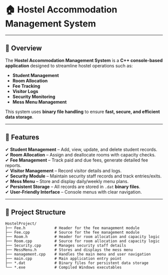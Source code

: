 # 🏠 Hostel Accommodation Management System

---

## 📌 Overview  
The **Hostel Accommodation Management System** is a **C++ console-based application** designed to streamline hostel operations such as:  
- **Student Management**  
- **Room Allocation**  
- **Fee Tracking**  
- **Visitor Logs**  
- **Security Monitoring**  
- **Mess Menu Management**  

This system uses **binary file handling** to ensure **fast, secure, and efficient data storage**.

---

## 🚀 Features  
✔ **Student Management** – Add, view, update, and delete student records.  
✔ **Room Allocation** – Assign and deallocate rooms with capacity checks.  
✔ **Fee Management** – Track paid and due fees, generate detailed fee reports.  
✔ **Visitor Management** – Record visitor details and logs.  
✔ **Security Module** – Maintain security staff records and track entries/exits.  
✔ **Mess Menu** – Store and display daily/weekly menu plans.  
✔ **Persistent Storage** – All records are stored in `.dat` **binary files**.  
✔ **User-Friendly Interface** – Console menus with clear navigation.

---

## 📂 Project Structure

```plaintext
HostelProject/
├── Fee.h             # Header for the fee management module
├── Fee.cpp           # Source for the fee management module
├── Room.h            # Header for room allocation and capacity logic
├── Room.cpp          # Source for room allocation and capacity logic
├── Security.cpp      # Manages security staff details
├── MessMenu.h        # Stores and displays the mess menu
├── management.cpp    # Handles the main menu and user navigation
├── main.cpp          # Main application entry point
├── *.dat             # Binary files for persistent data storage
└── *.exe             # Compiled Windows executables

